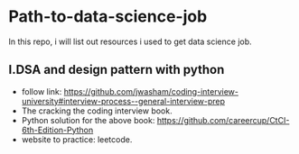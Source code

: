 # Path-to-data-science-job
In this repo, i will list out resources i used to get data science job.

## I.DSA and design pattern with python
- follow link: https://github.com/jwasham/coding-interview-university#interview-process--general-interview-prep
- The cracking the coding interview book.
- Python solution for the above book: https://github.com/careercup/CtCI-6th-Edition-Python
- website to practice: leetcode.
